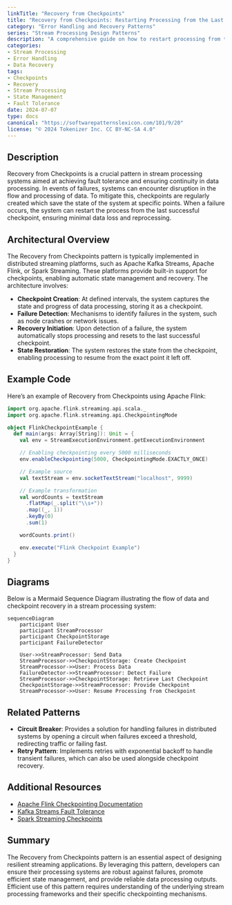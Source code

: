 ```yaml
---
linkTitle: "Recovery from Checkpoints"
title: "Recovery from Checkpoints: Restarting Processing from the Last Successful Checkpoint"
category: "Error Handling and Recovery Patterns"
series: "Stream Processing Design Patterns"
description: "A comprehensive guide on how to restart processing from the last successful checkpoint after a failure in streaming applications, allowing systems to recover state and progress seamlessly."
categories:
- Stream Processing
- Error Handling
- Data Recovery
tags:
- Checkpoints
- Recovery
- Stream Processing
- State Management
- Fault Tolerance
date: 2024-07-07
type: docs
canonical: "https://softwarepatternslexicon.com/101/9/20"
license: "© 2024 Tokenizer Inc. CC BY-NC-SA 4.0"
---
```



## Description

Recovery from Checkpoints is a crucial pattern in stream processing systems aimed at achieving fault tolerance and ensuring continuity in data processing. In events of failures, systems can encounter disruption in the flow and processing of data. To mitigate this, checkpoints are regularly created which save the state of the system at specific points. When a failure occurs, the system can restart the process from the last successful checkpoint, ensuring minimal data loss and reprocessing.

## Architectural Overview

The Recovery from Checkpoints pattern is typically implemented in distributed streaming platforms, such as Apache Kafka Streams, Apache Flink, or Spark Streaming. These platforms provide built-in support for checkpoints, enabling automatic state management and recovery. The architecture involves:

- **Checkpoint Creation**: At defined intervals, the system captures the state and progress of data processing, storing it as a checkpoint.
- **Failure Detection**: Mechanisms to identify failures in the system, such as node crashes or network issues.
- **Recovery Initiation**: Upon detection of a failure, the system automatically stops processing and resets to the last successful checkpoint.
- **State Restoration**: The system restores the state from the checkpoint, enabling processing to resume from the exact point it left off.

## Example Code

Here’s an example of Recovery from Checkpoints using Apache Flink:

```scala
import org.apache.flink.streaming.api.scala._
import org.apache.flink.streaming.api.CheckpointingMode

object FlinkCheckpointExample {
  def main(args: Array[String]): Unit = {
    val env = StreamExecutionEnvironment.getExecutionEnvironment

    // Enabling checkpointing every 5000 milliseconds
    env.enableCheckpointing(5000, CheckpointingMode.EXACTLY_ONCE)

    // Example source
    val textStream = env.socketTextStream("localhost", 9999)

    // Example transformation
    val wordCounts = textStream
      .flatMap(_.split("\\s+"))
      .map((_, 1))
      .keyBy(0)
      .sum(1)

    wordCounts.print()

    env.execute("Flink Checkpoint Example")
  }
}
```

## Diagrams

Below is a Mermaid Sequence Diagram illustrating the flow of data and checkpoint recovery in a stream processing system:

```mermaid
sequenceDiagram
    participant User
    participant StreamProcessor
    participant CheckpointStorage
    participant FailureDetector

    User->>StreamProcessor: Send Data
    StreamProcessor->>CheckpointStorage: Create Checkpoint
    StreamProcessor->>User: Process Data
    FailureDetector->>StreamProcessor: Detect Failure
    StreamProcessor->>CheckpointStorage: Retrieve Last Checkpoint
    CheckpointStorage->>StreamProcessor: Provide Checkpoint
    StreamProcessor->>User: Resume Processing from Checkpoint
```

## Related Patterns

- **Circuit Breaker**: Provides a solution for handling failures in distributed systems by opening a circuit when failures exceed a threshold, redirecting traffic or failing fast.
- **Retry Pattern**: Implements retries with exponential backoff to handle transient failures, which can also be used alongside checkpoint recovery.

## Additional Resources

- [Apache Flink Checkpointing Documentation](https://flink.apache.org/features/2023/04/05/checkpointing.html)
- [Kafka Streams Fault Tolerance](https://kafka.apache.org/documentation/streams/)
- [Spark Streaming Checkpoints](https://spark.apache.org/docs/latest/streaming-programming-guide.html#checkpointing)

## Summary

The Recovery from Checkpoints pattern is an essential aspect of designing resilient streaming applications. By leveraging this pattern, developers can ensure their processing systems are robust against failures, promote efficient state management, and provide reliable data processing outputs. Efficient use of this pattern requires understanding of the underlying stream processing frameworks and their specific checkpointing mechanisms.
